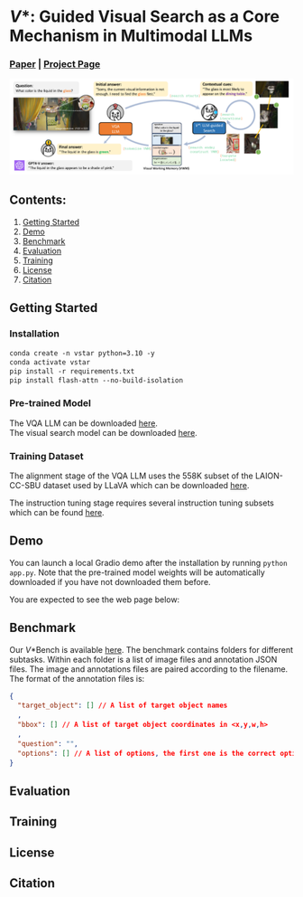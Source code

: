 # *V*\*: Guided Visual Search as a Core Mechanism in Multimodal LLMs

### [Paper]() | [Project Page]()


![Teaser](assets/teaser.png)


## Contents:
1. [Getting Started](#start)
4. [Demo](#demo)
5. [Benchmark](#benchmark)
6. [Evaluation](#evaluation)
7. [Training](#training)
10. [License](#license)
11. [Citation](#citation)

## Getting Started <a name="start"></a>

### Installation
```
conda create -n vstar python=3.10 -y
conda activate vstar
pip install -r requirements.txt
pip install flash-attn --no-build-isolation
```

### Pre-trained Model

The VQA LLM can be downloaded [here](https://huggingface.co/craigwu/seal_vqa_7b).  
The visual search model can be downloaded [here](https://huggingface.co/craigwu/seal_vsm_7b).

### Training Dataset

The alignment stage of the VQA LLM uses the 558K subset of the LAION-CC-SBU dataset used by LLaVA which can be downloaded [here](https://huggingface.co/datasets/liuhaotian/LLaVA-Pretrain).

The instruction tuning stage requires several instruction tuning subsets which can be found [here](https://huggingface.co/datasets/craigwu/seal_vqa_data).

## Demo <a name="demo"></a>
You can launch a local Gradio demo after the installation by running `python app.py`. Note that the pre-trained model weights will be automatically downloaded if you have not downloaded them before.

You are expected to see the web page below:

## Benchmark <a name="benchmark"></a>
Our *V*\*Bench is available [here](https://huggingface.co/datasets/craigwu/vstar_bench). 
The benchmark contains folders for different subtasks. Within each folder is a list of image files and annotation JSON files. The image and annotations files are paired according to the filename. The format of the annotation files is:
```json
{
  "target_object": [] // A list of target object names
  ,
  "bbox": [] // A list of target object coordinates in <x,y,w,h>
  ,
  "question": "",
  "options": [] // A list of options, the first one is the correct option by default
}
```
## Evaluation <a name="evaluation"></a>

## Training <a name="training"></a>

## License <a name="license"></a>

## Citation <a name="citation"></a>
